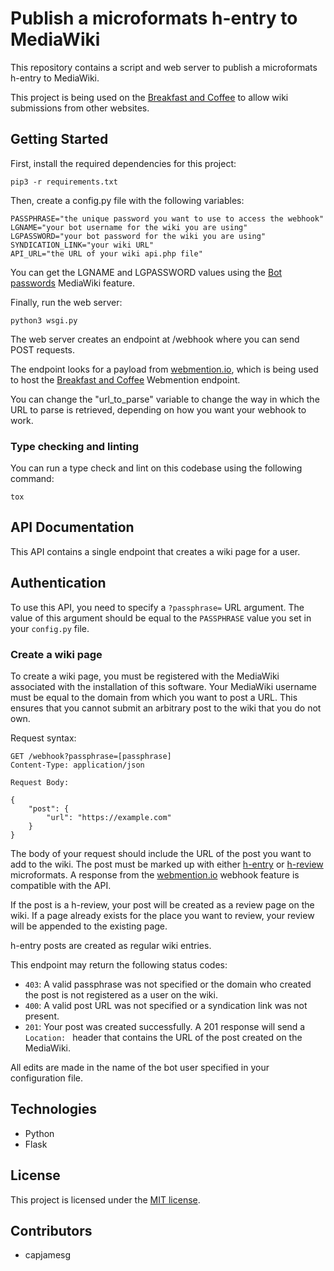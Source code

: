 # Publish a microformats h-entry to MediaWiki

This repository contains a script and web server to publish a microformats h-entry to MediaWiki.

This project is being used on the [Breakfast and Coffee](https://breakfastand.coffee) to allow wiki submissions from other websites.

## Getting Started

First, install the required dependencies for this project:

    pip3 -r requirements.txt

Then, create a config.py file with the following variables:

    PASSPHRASE="the unique password you want to use to access the webhook"
    LGNAME="your bot username for the wiki you are using"
    LGPASSWORD="your bot password for the wiki you are using"
    SYNDICATION_LINK="your wiki URL"
    API_URL="the URL of your wiki api.php file"
    
You can get the LGNAME and LGPASSWORD values using the [Bot passwords](https://www.mediawiki.org/wiki/Manual:Bot_passwords) MediaWiki feature.

Finally, run the web server:

    python3 wsgi.py

The web server creates an endpoint at /webhook where you can send POST requests.

The endpoint looks for a payload from [webmention.io](https://webmention.io), which is being used to host the [Breakfast and Coffee](https://breakfastand.coffee) Webmention endpoint.

You can change the "url_to_parse" variable to change the way in which the URL to parse is retrieved, depending on how you want your webhook to work.

### Type checking and linting

You can run a type check and lint on this codebase using the following command:

    tox

## API Documentation

This API contains a single endpoint that creates a wiki page for a user.

## Authentication

To use this API, you need to specify a `?passphrase=` URL argument. The value of this argument should be equal to the `PASSPHRASE` value you set in your `config.py` file.

### Create a wiki page

To create a wiki page, you must be registered with the MediaWiki associated with the installation of this software. Your MediaWiki username must be equal to the domain from which you want to post a URL. This ensures that you cannot submit an arbitrary post to the wiki that you do not own.

Request syntax:

```
GET /webhook?passphrase=[passphrase]
Content-Type: application/json

Request Body:

{
    "post": {
        "url": "https://example.com"
    }
}

```

The body of your request should include the URL of the post you want to add to the wiki. The post must be marked up with either [h-entry](https://microformats.org/wiki/h-entry) or [h-review](https://microformats.org/wiki/h-review) microformats. A response from the [webmention.io](https://webmention.io) webhook feature is compatible with the API.

If the post is a h-review, your post will be created as a review page on the wiki. If a page already exists for the place you want to review, your review will be appended to the existing page.

h-entry posts are created as regular wiki entries.

This endpoint may return the following status codes:

- `403`: A valid passphrase was not specified or the domain who created the post is not registered as a user on the wiki.
- `400`: A valid post URL was not specified or a syndication link was not present.
- `201`: Your post was created successfully. A 201 response will send a `Location: ` header that contains the URL of the post created on the MediaWiki.

All edits are made in the name of the bot user specified in your configuration file.

## Technologies

- Python
- Flask

## License

This project is licensed under the [MIT license](LICENSE).

## Contributors

- capjamesg